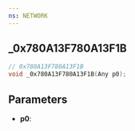 ```yaml
---
ns: NETWORK
---
```

## _0x780A13F780A13F1B

```c
// 0x780A13F780A13F1B
void _0x780A13F780A13F1B(Any p0);
```

## Parameters
* **p0**:

